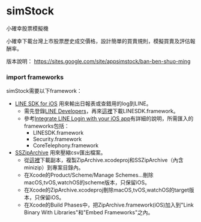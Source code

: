 # simStock
小確幸股票模擬機

小確幸下載台灣上市股票歷史成交價格，設計簡單的買賣規則，模擬買賣及評估報酬率。

版本說明： https://sites.google.com/site/appsimstock/ban-ben-shuo-ming


### import frameworks
simStock需要以下framework：
* [LINE SDK for iOS](https://github.com/archmagees/LineSDK) 用來輸出日報表或查錯用的log到LINE。
    * 需先登錄[LINE Developers](https://developers.line.me/en/)，再來[這裡](https://developers.line.me/en/docs/ios-sdk/)下載LINESDK.framework。
    * 參考[Integrate LINE Login with your iOS app](https://developers.line.me/en/docs/line-login/ios/integrate-line-login/)有詳細的說明，所需匯入的frameworks包括：
        * LINESDK.framework
        * Security.framework
        * CoreTelephony.framework
* [SSZipArchive](https://github.com/ZipArchive/ZipArchive) 用來壓縮csv匯出檔案。
    * 從[這裡](https://github.com/ZipArchive/ZipArchive)下載副本，複製ZipArchive.xcodeproj和SSZipArchive（內含minizip）到專案目錄內。
    * 在Xcode的Product/Scheme/Manage Schemes...刪除macOS,tvOS,watchOS的scheme版本，只保留iOS。
    * 在Xcode的ZipArchive.xcodeproj刪除macOS,tvOS,watchOS的target版本，只保留iOS。
    * 在Xcode的Build Phases中，把ZipArchive.framework(iOS)加入到"Link Binary With Libraries"和"Embed Frameworks"之內。
